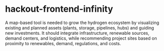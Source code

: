 # hackout-frontend-infinity
A map-based tool is needed to grow the hydrogen ecosystem by visualizing existing and planned assets (plants, storage, pipelines, hubs) and guiding new investments. It should integrate infrastructure, renewable sources, demand centers, and logistics, while recommending project sites based on proximity to renewables, demand, regulations, and costs.
